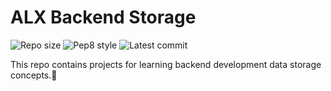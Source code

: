 # ALX Backend Storage

![Repo size](https://img.shields.io/github/repo-size/Sylvat160/alx-backend-storage)
![Pep8 style](https://img.shields.io/badge/PEP8-style%20guide-purple?style=round-square)
![Latest commit](https://img.shields.io/github/last-commit/Sylvat160/alx-backend-storage/main?style=round-square)

This repo contains projects for learning backend development data storage concepts.📑